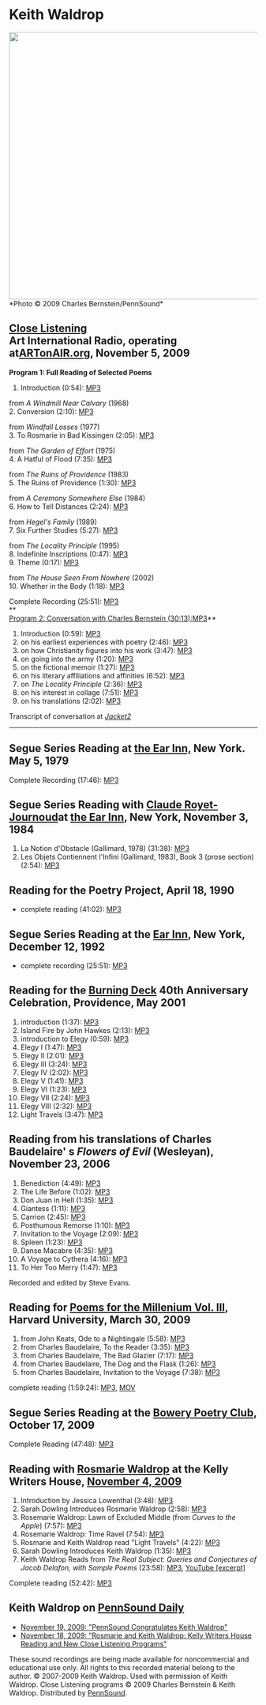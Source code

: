 Keith Waldrop
=============

<img src="images/portraits/Waldrop-Keith_Ch-Bernstein_11-5-09.jpg" width="720" height="540" />  
*Photo © 2009 Charles Bernstein/PennSound*

[Close Listening](http://writing.upenn.edu/pennsound/x/Close-Listening.php)  
Art International Radio, operating at[ARTonAIR.org](http://ARTonAIR.org), November 5, 2009
------------------------------------------------------------------------------------------

**Program 1: Full Reading of Selected Poems**  
  
1. Introduction (0:54): [MP3](http://media.sas.upenn.edu/pennsound/authors/Waldrop-K/Close-Listening/Waldrop-Keith_01_Introduction_Close-Listening_Reading_11-5-09.mp3)  
  
from *A Windmill Near Calvary* (1968)  
2. Conversion (2:10): [MP3](http://media.sas.upenn.edu/pennsound/authors/Waldrop-K/Close-Listening/Waldrop-Keith_02_Conversion_Close-Listening_Reading_11-5-09.mp3)  
  
from *Windfall Losses* (1977)  
3. To Rosmarie in Bad Kissingen (2:05): [MP3](http://media.sas.upenn.edu/pennsound/authors/Waldrop-K/Close-Listening/Waldrop-Keith_03_To-Rosmarie-In-Bad-Kissingen_Close-Listening_Reading_11-5-09.mp3)  
  
from *The Garden of Effort* (1975)  
4. A Hatful of Flood (7:35): [MP3](http://media.sas.upenn.edu/pennsound/authors/Waldrop-K/Close-Listening/Waldrop-Keith_04_A-Hatful-of-Flood_Close-Listening_Reading_11-5-09.mp3)  
  
from *The Ruins of Providence* (1983)  
5. The Ruins of Providence (1:30): [MP3](http://media.sas.upenn.edu/pennsound/authors/Waldrop-K/Close-Listening/Waldrop-Keith_05_The-Ruins-of-Providence_Close-Listening_Reading_11-5-09.mp3)  
  
from *A Ceremony Somewhere Else* (1984)  
6. How to Tell Distances (2:24): [MP3](http://media.sas.upenn.edu/pennsound/authors/Waldrop-K/Close-Listening/Waldrop-Keith_06_How-To-Tell-Distances_Close-Listening_Reading_11-5-09.mp3)  
  
from *Hegel's Family* (1989)  
7. Six Further Studies (5:27): [MP3](http://media.sas.upenn.edu/pennsound/authors/Waldrop-K/Close-Listening/Waldrop-Keith_07_Six-Further-Studies_Close-Listening_Reading_11-5-09.mp3)  
  
from *The Locality Principle* (1995)  
8. Indefinite Inscriptions (0:47): [MP3](http://media.sas.upenn.edu/pennsound/authors/Waldrop-K/Close-Listening/Waldrop-Keith_08_Indefinite-Inscriptions_Close-Listening_Reading_11-5-09.mp3)  
9. Theme (0:17): [MP3](http://media.sas.upenn.edu/pennsound/authors/Waldrop-K/Close-Listening/Waldrop-Keith_09_Theme_Close-Listening_Reading_11-5-09.mp3)  
  
from *The House Seen From Nowhere* (2002)  
10. Whether in the Body (1:18): [MP3](http://media.sas.upenn.edu/pennsound/authors/Waldrop-K/Close-Listening/Waldrop-Keith_10_Whether-In-the-Body_Close-Listening_Reading_11-5-09.mp3)  
  
Complete Recording (25:51): [MP3](http://media.sas.upenn.edu/pennsound/authors/Waldrop-K/Close-Listening/Waldrop-Keith_Close-Listening_reading_11-05-09.mp3)  
**  
[Program 2: Conversation with Charles Bernstein (30:13):]()[MP3](http://media.sas.upenn.edu/pennsound/authors/Waldrop-K/Close-Listening/Waldrop-Keith_Close-Listening_conversation_11-05-09.mp3)**

1.  Introduction (0:59): [MP3](http://media.sas.upenn.edu/pennsound/authors/Waldrop-K/11-05-09/Waldrop-Keith_01_Introduction_Close-Listening_conversation_11-05-09.mp3)
2.  on his earliest experiences with poetry (2:46): [MP3](http://media.sas.upenn.edu/pennsound/authors/Waldrop-K/11-05-09/Waldrop-Keith_02_on-his-earliest-experiences-with-poetry_Close-Listening_conversation_11-05-09.mp3)
3.  on how Christianity figures into his work (3:47): [MP3](http://media.sas.upenn.edu/pennsound/authors/Waldrop-K/11-05-09/Waldrop-Keith_03_how-Christianity-figures-into-his-work_Close-Listening_conversation_11-05-09.mp3)
4.  on going into the army (1:20): [MP3](http://media.sas.upenn.edu/pennsound/authors/Waldrop-K/11-05-09/Waldrop-Keith_04_on-going-into-the-army_Close-Listening_conversation_11-05-09.mp3)
5.  on the fictional memoir (1:27): [MP3](http://media.sas.upenn.edu/pennsound/authors/Waldrop-K/11-05-09/Waldrop-Keith_05_on-the-fictional-memoir_Close-Listening_conversation_11-05-09.mp3)
6.  on his literary affiliations and affinities (6:52): [MP3](http://media.sas.upenn.edu/pennsound/authors/Waldrop-K/11-05-09/Waldrop-Keith_06_on-his-literary-affiliations-and-affinities_Close-Listening_conversation_11-05-09.mp3)
7.  on *The Locality Principle* (2:36): [MP3](http://media.sas.upenn.edu/pennsound/authors/Waldrop-K/11-05-09/Waldrop-Keith_07_on-The-Locality-Principle_Close-Listening_conversation_11-05-09.mp3)
8.  on his interest in collage (7:51): [MP3](http://media.sas.upenn.edu/pennsound/authors/Waldrop-K/11-05-09/Waldrop-Keith_08_on-his-interest-in-collage_Close-Listening_conversation_11-05-09.mp3)
9.  on his translations (2:02): [MP3](http://media.sas.upenn.edu/pennsound/authors/Waldrop-K/11-05-09/Waldrop-Keith_09_on-his-translations_Close-Listening_conversation_11-05-09.mp3)

Transcript of conversation at [*Jacket2*](https://jacket2.org/interviews/close-listening-keith-waldrop-2009)  
  

------------------------------------------------------------------------

Segue Series Reading at [the Ear Inn,](Ear-Inn.html) New York. May 5, 1979
--------------------------------------------------------------------------

Complete Recording (17:46): [MP3](http://media.sas.upenn.edu/pennsound/authors/Waldrop-K/Waldrop-Keith_Poems_Ear-Inn-NY_5-5-79.mp3)  

Segue Series Reading with [Claude Royet-Journoud](Royet-Journoud.html)at [the Ear Inn](Ear-Inn.html), New York, November 3, 1984
--------------------------------------------------------------------------------------------------------------------------------

1.  La Notion d'Obstacle (Gallimard, 1978) (31:38): [MP3](http://media.sas.upenn.edu/pennsound/authors/Royet-Journoud/Royet-Journound_tr-K-Waldrop_01_La-Notion-dObstacle_Ear-Inn_NY_11-3-84.mp3)
2.  Les Objets Contiennent l'Infini (Gallimard, 1983), Book 3 (prose section) (2:54): [MP3](http://media.sas.upenn.edu/pennsound/authors/Royet-Journoud/Royet-Journound_tr-K-Waldrop_02_Les-Objets-Contiennent-lInfiniti_Ear-Inn_NY_11-3-84.mp3)


Reading for the Poetry Project, April 18, 1990
----------------------------------------------

-   complete reading (41:02): [MP3](https://media.sas.upenn.edu/pennsound/authors/Waldrop-K/CB26_Waldrop-Keith_Poetry-Project_4-18-90.mp3)


Segue Series Reading at the [Ear Inn](Ear-Inn.php), New York, December 12, 1992
-------------------------------------------------------------------------------

-   complete recording (25:51): [MP3](http://media.sas.upenn.edu/pennsound/authors/Waldrop-K/Waldrop-Keith_Complete-Reading_Ear-Inn_NYC_12-12-92.mp3)

Reading for the [Burning Deck](Burning-Deck.php) 40th Anniversary Celebration, Providence, May 2001
---------------------------------------------------------------------------------------------------

1.  introduction (1:37): [MP3](http://media.sas.upenn.edu/pennsound/authors/Waldrop-K/Burning-Deck/Waldrop-Keith_01_Introduction_Burning-Deck-40th-Anniversary_Volume-V_05-2001.mp3)
2.  Island Fire by John Hawkes (2:13): [MP3](http://media.sas.upenn.edu/pennsound/authors/Waldrop-K/Burning-Deck/Waldrop-Keith_02_Island-Fire_Burning-Deck-40th-Anniversary_Volume-V_05-2001.mp3)
3.  introduction to Elegy (0:59): [MP3](http://media.sas.upenn.edu/pennsound/authors/Waldrop-K/Burning-Deck/Waldrop-Keith_13_Introduction-To-Elegy_Burning-Deck-40th-Anniversary_Volume-V_05-2001.mp3)
4.  Elegy I (1:47): [MP3](http://media.sas.upenn.edu/pennsound/authors/Waldrop-K/Burning-Deck/Waldrop-Keith_14_Elegy-I_Burning-Deck-40th-Anniversary_Volume-V_05-2001.mp3)
5.  Elegy II (2:01): [MP3](http://media.sas.upenn.edu/pennsound/authors/Waldrop-K/Burning-Deck/Waldrop-Keith_15_Elegy-II_Burning-Deck-40th-Anniversary_Volume-V_05-2001.mp3)
6.  Elegy III (3:24): [MP3](http://media.sas.upenn.edu/pennsound/authors/Waldrop-K/Burning-Deck/Waldrop-Keith_16_Elegy-III_Burning-Deck-40th-Anniversary_Volume-V_05-2001.mp3)
7.  Elegy IV (2:02): [MP3](http://media.sas.upenn.edu/pennsound/authors/Waldrop-K/Burning-Deck/Waldrop-Keith_17_Elegy-IV_Burning-Deck-40th-Anniversary_Volume-V_05-2001.mp3)
8.  Elegy V (1:41): [MP3](http://media.sas.upenn.edu/pennsound/authors/Waldrop-K/Burning-Deck/Waldrop-Keith_18_Elegy-V_Burning-Deck-40th-Anniversary_Volume-V_05-2001.mp3)
9.  Elegy VI (1:23): [MP3](http://media.sas.upenn.edu/pennsound/authors/Waldrop-K/Burning-Deck/Waldrop-Keith_19_Elegy-VI_Burning-Deck-40th-Anniversary_Volume-V_05-2001.mp3)
10. Elegy VII (2:24): [MP3](http://media.sas.upenn.edu/pennsound/authors/Waldrop-K/Burning-Deck/Waldrop-Keith_20_Elegy-VII_Burning-Deck-40th-Anniversary_Volume-V_05-2001.mp3)
11. Elegy VIII (2:32): [MP3](http://media.sas.upenn.edu/pennsound/authors/Waldrop-K/Burning-Deck/Waldrop-Keith_21_Elegy-VIII_Burning-Deck-40th-Anniversary_Volume-V_05-2001.mp3)
12. Light Travels (3:47): [MP3](http://media.sas.upenn.edu/pennsound/authors/Waldrop-K/Burning-Deck/Waldrop-Keith-Rosmarie_12_Light-Travels_Burning-Deck-40th-Anniversary_Volume-V_05-2001.mp3)

Reading from his translations of Charles Baudelaire' s *Flowers of Evil* (Wesleyan), November 23, 2006
------------------------------------------------------------------------------------------------------

1.  Benediction (4:49): [MP3](http://media.sas.upenn.edu/pennsound/authors/Waldrop-K/Baudelaire/Waldrop-Keith_01_Benediction_from-Flowers-of-Evil_10-23-06.mp3)
2.  The Life Before (1:02): [MP3](http://media.sas.upenn.edu/pennsound/authors/Waldrop-K/Baudelaire/Waldrop-Keith_02_The-Life-Before_from-Flowers-of-Evil_10-23-06.mp3)
3.  Don Juan in Hell (1:35): [MP3](http://media.sas.upenn.edu/pennsound/authors/Waldrop-K/Baudelaire/Waldrop-Keith_03_Don-Juan-in-Hell_from-Flowers-of-Evil_10-23-06.mp3)
4.  Giantess (1:11): [MP3](http://media.sas.upenn.edu/pennsound/authors/Waldrop-K/Baudelaire/Waldrop-Keith_04_Giantess_from-Flowers-of-Evil_10-23-06.mp3)
5.  Carrion (2:45): [MP3](http://media.sas.upenn.edu/pennsound/authors/Waldrop-K/Baudelaire/Waldrop-Keith_05_Carrion_from-Flowers-of-Evil_10-23-06.mp3)
6.  Posthumous Remorse (1:10): [MP3](http://media.sas.upenn.edu/pennsound/authors/Waldrop-K/Baudelaire/Waldrop-Keith_06_Posthumous-Remorse_from-Flowers-of-Evil_10-23-06.mp3)
7.  Invitation to the Voyage (2:09): [MP3](http://media.sas.upenn.edu/pennsound/authors/Waldrop-K/Baudelaire/Waldrop-Keith_07_Invitation-to-the-Voyage_from-Flowers-of-Evil_10-23-06.mp3)
8.  Spleen (1:23): [MP3](http://media.sas.upenn.edu/pennsound/authors/Waldrop-K/Baudelaire/Waldrop-Keith_08_Spleen_from-Flowers-of-Evil_10-23-06.mp3)
9.  Danse Macabre (4:35): [MP3](http://media.sas.upenn.edu/pennsound/authors/Waldrop-K/Baudelaire/Waldrop-Keith_09_Danse-Macabre_from-Flowers-of-Evil_10-23-06.mp3)
10. A Voyage to Cythera (4:16): [MP3](http://media.sas.upenn.edu/pennsound/authors/Waldrop-K/Baudelaire/Waldrop-Keith_10_A-Voyage-to-Cythera_from-Flowers-of-Evil_10-23-06.mp3)
11. To Her Too Merry (1:47): [MP3](http://media.sas.upenn.edu/pennsound/authors/Waldrop-K/Baudelaire/Waldrop-Keith_11_To-Her-Too-Merry_from-Flowers-of-Evil_10-23-06.mp3)

Recorded and edited by Steve Evans.

Reading for [Poems for the Millenium Vol. III](http://writing.upenn.edu/pennsound/x/Millennium.php#3-30-09), Harvard University, March 30, 2009
-----------------------------------------------------------------------------------------------------------------------------------------------

1.  from John Keats, Ode to a Nightingale (5:58): [MP3](http://media.sas.upenn.edu/pennsound/groups/Millenium-III/Millenium-III_15_Keith-Waldrop-reading-from-John-Keats_Harvard_3-30-09.mp3)
2.  from Charles Baudelaire, To the Reader (3:35): [MP3](http://media.sas.upenn.edu/pennsound/groups/Millenium-III/Millenium-III_16_Keith-Waldrop-reading-from-Charles-Baudelaire_Harvard_3-30-09.mp3)
3.  from Charles Baudelaire, The Bad Glazier (7:17): [MP3](http://media.sas.upenn.edu/pennsound/groups/Millenium-III/Millenium-III_17_Keith-Waldrop-reading-from-Charles-Baudelaire_Harvard_3-30-09.mp3)
4.  from Charles Baudelaire, The Dog and the Flask (1:26): [MP3](http://media.sas.upenn.edu/pennsound/groups/Millenium-III/Millenium-III_18_Keith-Waldrop-reading-from-Charles-Baudelaire_Harvard_3-30-09.mp3)
5.  from Charles Baudelaire, Invitation to the Voyage (7:38): [MP3](http://media.sas.upenn.edu/pennsound/groups/Millenium-III/Millenium-III_19_Keith-Waldrop-reading-from-Charles-Baudelaire_Harvard_3-30-09.mp3)

complete reading (1:59:24): [MP3](http://media.sas.upenn.edu/pennsound/groups/Millenium-III/Millenium-III_Complete-Recording_Harvard_3-30-09.mp3), [MOV](http://media.sas.upenn.edu/file/136002)


Segue Series Reading at the [Bowery Poetry Club](http://www.writing.upenn.edu/pennsound/x/Segue-BPC.php), October 17, 2009
--------------------------------------------------------------------------------------------------------------------------

Complete Reading (47:48): [MP3](http://media.sas.upenn.edu/pennsound/authors/Waldrop-K/Waldrop-Keith_Segue_BPC_10-17-09.mp3)

Reading with [Rosmarie Waldrop](Waldrop.php) at the Kelly Writers House, [November 4, 2009](http://writing.upenn.edu/wh/calendar/1109.php#4)
--------------------------------------------------------------------------------------------------------------------------------------------

1.  Introduction by Jessica Lowenthal (3:48): [MP3](http://media.sas.upenn.edu/pennsound/authors/Waldrop-Keith-and-Rosmarie_KWH_11-09/Waldrop-Rosmarie-and-Keith_01_Lowenthal-Intro_KWH-UPenn_11-04-2009.mp3)
2.  Sarah Dowling Introduces Rosmarie Waldrop (2:58): [MP3](http://media.sas.upenn.edu/pennsound/authors/Waldrop-Keith-and-Rosmarie_KWH_11-09/Waldrop-Rosmarie-and-Keith_02_Dowling-Intro-R_KWH-UPenn_11-04-2009.mp3)
3.  Rosemarie Waldrop: Lawn of Excluded Middle (from *Curves to the Apple*) (7:57): [MP3](http://media.sas.upenn.edu/pennsound/authors/Waldrop/KWH-2009_Segmented/Waldrop-Rosmarie_01_Lawn-of-Excluded-Middle_KWH-UPenn_11-04-2009.mp3)
4.  Rosemarie Waldrop: Time Ravel (7:54): [MP3](http://media.sas.upenn.edu/pennsound/authors/Waldrop/KWH-2009_Segmented/Waldrop-Rosmarie_02_Time-Ravel_KWH-UPenn_11-04-2009.mp3)
5.  Rosmarie and Keith Waldrop read "Light Travels" (4:22): [MP3](http://media.sas.upenn.edu/pennsound/authors/Waldrop-Keith-and-Rosmarie_KWH_11-09/Waldrop-Rosmarie-and-Keith_04_Rosmarie-and-Keith-Light-Travels_KWH-UPenn_11-04-2009.mp3)
6.  Sarah Dowling Introduces Keith Waldrop (1:35): [MP3](http://media.sas.upenn.edu/pennsound/authors/Waldrop-Keith-and-Rosmarie_KWH_11-09/Waldrop-Rosmarie-and-Keith_05_Dowling-Intro-K_KWH-UPenn_11-04-2009.mp3)
7.  Keith Waldrop Reads from *The Real Subject: Queries and Conjectures of Jacob Delafon, with Sample Poems* (23:58): [MP3](http://media.sas.upenn.edu/pennsound/authors/Waldrop-Keith-and-Rosmarie_KWH_11-09/Waldrop-Rosmarie-and-Keith_reading_KWH-UPenn_11-04-2009.mp3), [YouTube \[excerpt\]](http://www.youtube.com/watch?v=LdN7YKKxGa8&feature=youtu.be)

Complete reading (52:42): [MP3](http://media.sas.upenn.edu/pennsound/authors/Waldrop-Keith-and-Rosmarie_KWH_11-09/Waldrop-Rosmarie-and-Keith_reading_KWH-UPenn_11-04-2009.mp3)

Keith Waldrop on [PennSound Daily](http://writing.upenn.edu/pennsound/daily)
----------------------------------------------------------------------------

-   [November 19, 2009: "PennSound Congratulates Keith Waldrop"](http://writing.upenn.edu/pennsound/daily/200911.php#19_13:40)
-   [November 18, 2009: "Rosmarie and Keith Waldrop: Kelly Writers House Reading and New Close Listening Programs"](http://writing.upenn.edu/pennsound/daily/200911.php#18_18:03)

These sound recordings are being made available for noncommercial and educational
use only. All rights to this recorded material belong to the author. © 2007-2009
Keith Waldrop. Used with permission of Keith Waldrop. Close Listening programs © 2009 Charles Bernstein & Keith Waldrop. Distributed by [PennSound](http://writing.upenn.edu/pennsound).
